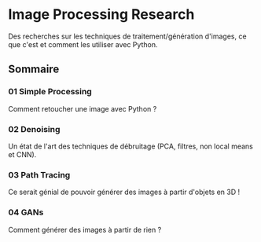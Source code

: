 # Image Processing Research

Des recherches sur les techniques de traitement/génération d'images, ce que c'est et comment les utiliser avec Python.

## Sommaire

### 01 Simple Processing

Comment retoucher une image avec Python ?

### 02 Denoising

Un état de l'art des techniques de débruitage (PCA, filtres, non local means et CNN).

### 03 Path Tracing

Ce serait génial de pouvoir générer des images à partir d'objets en 3D !

### 04 GANs

Comment générer des images à partir de rien ?
